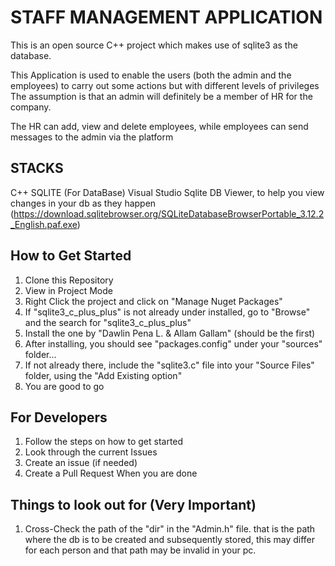 # STAFF MANAGEMENT APPLICATION

This is an open source C++ project which makes use of sqlite3 as the database.

This Application is used to enable the users (both the admin and the employees) to carry out some actions but with different levels of privileges
The assumption is that an admin will definitely be a member of HR for the company.

The HR can add, view and delete employees, while employees can send messages to the admin via the platform

## STACKS

C++
SQLITE (For DataBase)
Visual Studio
Sqlite DB Viewer, to help you view changes in your db as they happen (https://download.sqlitebrowser.org/SQLiteDatabaseBrowserPortable_3.12.2_English.paf.exe)

## How to Get Started

1. Clone this Repository
2. View in Project Mode
3. Right Click the project and click on "Manage Nuget Packages"
4. If "sqlite3_c_plus_plus" is not already under installed, go to "Browse" and the search for "sqlite3_c_plus_plus"
5. Install the one by "Dawlin Pena L. & Allam Gallam" (should be the first)
6. After installing, you should see "packages.config" under your "sources" folder...
7. If not already there, include the "sqlite3.c" file into your "Source Files" folder, using the "Add Existing option"
8. You are good to go

## For Developers

1. Follow the steps on how to get started
2. Look through the current Issues
3. Create an issue (if needed)
4. Create a Pull Request When you are done

## Things to look out for (Very Important)

1. Cross-Check the path of the "dir" in the "Admin.h" file. that is the path where the db is to be created and subsequently stored, this may differ for each person and that path may be invalid in your pc.
